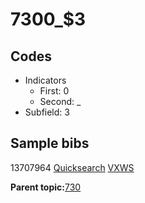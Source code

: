 # 7300\_$3

## Codes

-   Indicators
    -   First: 0
    -   Second: \_
-   Subfield: 3

## Sample bibs

13707964 [Quicksearch](https://search.library.yale.edu/catalog/13707964) [VXWS](http://prodorbis.library.yale.edu:7014/vxws/GetHoldingsService?bibId=13707964)

**Parent topic:**[730](../../tags/730/730.md)


